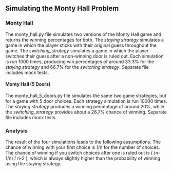 ## Simulating the Monty Hall Problem

### Monty Hall
The monty_hall.py file simulates two versions of the Monty Hall game and returns the winning percentages for both. The *staying strategy* simulates a game in which the player sticks with their original guess throughout the game. The *switching_strategy* simulates a game in which the player switches their guess after a non-winning door is ruled out. Each simulation is run 1000 times, producing win percentages of around 33.3% for the *staying strategy* and 66.7% for the *switching strategy*. Separate file includes mock tests.

#### Monty Hall (5 Doors)
The monty_hall_5_doors.py file simulates the same two game strategies, but for a game with 5 door choices. Each strategy simulation is run 10000 times. The *staying strategy* produces a winning percentage of around 20%, while the *switching_strategy* provides about a 26.7% chance of winning. Separate file includes mock tests.

### Analysis
The result of the four simulations leads to the following assumptions. The chance of winning with your first choice is 1/n for the number of choices. The chance of winning if you switch choices after one is ruled out is ( (n-1/n) / n-2 ), which is always slightly higher than the probability of winning using the staying strategy.
